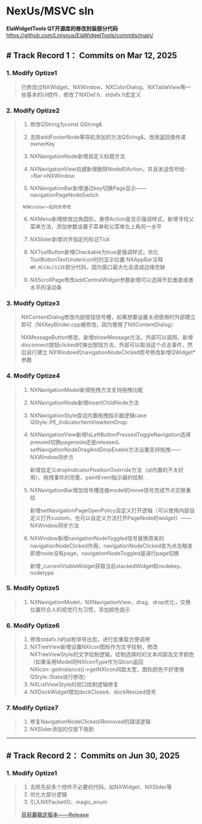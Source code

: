# NexUs/MSVC sln
**ElaWidgetTools QT开源库的修改封装部分代码**
<u>https://github.com/Liniyous/ElaWidgetTools/commits/main/</u>



## # **Track Record 1**：	Commits on Mar 12, 2025

### 1. Modify Optize1

> 已修改过NXWidget、NXWindow、NXColorDialog、NXTableView等一些基本的UI控件，修改了NXDef.h、stdafx.h宏定义

### 2. Modify Optize2

> 1. 修改QString为const QString&
>
> 2. 去除addFooterNode等导航添加的方法QString&，改用返回值传递ownerKey
> 3. NXNavigationNode新增自定义标题方法
> 4. NXNavigationView右键新增删除Node的Action，并且发送信号给->Bar->NXWindow
>
> 5. NXNavigationBar新增通过key切换Page显示——navigationPageNodeSwitch
>
> ​			`NXWindow一起同步修改`
>
> 6. NXMenu新增修改边角圆形，悬停Action是显示强调样式，新增寻找父菜单方法，添加参数设置子菜单和父菜单左上角同一水平
>
> 7. NXSlider新增对齐指定的标记Tick
>
> 8. NXToolButton新增Checkable为true是强调样式，优化ToolButtonTextUnderIcon时的显示位置
>    NXAppBar注释`WM_NCCALCSIZE`部分代码，因为窗口最大化会造成边缘空缺
>
> 9. NXScrollPage修改addCentralWidget参数新增可以选择开启垂直或者水平的滚动条

### 3. Modify Optize3

> NXContentDialog修改内部按钮信号槽，如果想要设置关闭使用时外部建立即可（NXKeyBinder.cpp被修改，因为使用了NXContentDialog）
>
> NXMessageButton修改，新增showMessage方法，外部可以调用，新增disconnect按钮clicked时弹出按钮方法，外部可以取消这个点击事件，然后自行建立
> NXWindow的navigationNodeClicked信号修改新增QWidget*参数

### 4.  Modify Optize4

> 1. NXNavigationModel新增拖拽方法支持拖拽功能
>
> 2. NXNavigationNode新增insertChildNode方法
>
> 3. NXNavigationStyle尝试内置拖拽指示器逻辑case  QStyle::PE_IndicatorItemViewItemDrop:
>
> 4. NXNavigationView新增IsLeftButtonPressedToggleNavigation选择pressed切换pagenode还是released、setNavigationNodeDragAndDropEnable方法设置支持拖拽——NXWindow同步方
>
>    新增自定义dropIndicatorPositionOverride方法（qt内置的不太好用）、拖拽事件的完善、paintEvent指示器的绘制
>
> 5. NXNavigationBar增加信号槽连接model的move信号完成节点交换重绘
>
>    新增setNavigationPageOpenPolicy自定义打开逻辑（可以使用内部自定义打开custom，也可以自定义方法打开PageNode的widget）——NXWindow同步方法
>
> 6. NXWindow新增navigationNodeToggled信号替换原来的navigationNodeClicked作用，navigationNodeClicked变为点击触发即使node没有page，navigationNodeToggled是进行page切换
>
>    新增_currentVisibleWidget获取当前stackedWidget和nodekey、nodetype

### 5. Modify Optize5

> 1. NXNavigationModel、NXNavigationView，drag、drop优化，交换位置符合人的视觉行为习惯，添加颜色提示

### 6. Modify Optize6

> 1. 修改stdafx.h的qt枚举导出宏，进行宏重载方便调用
> 2. NXTreeView新增设置NXIcon图标作为文字绘制，修改NXTreeViewStyle的文字绘制逻辑，绘制选择时的文本间距及文字颜色（如果采用Model将NXIconType作为QIcon返回NXIcon::getInstance()->getNXIcon间距太宽，图标颜色不好使用QStyle::State进行修改）
> 3. NXListViewStyle的视口绘制逻辑修复
> 4. NXDockWidget增加dockClosed、dockResized信号

### 7. Modify Optize7

> 1. 修复NavigationNodeClicked/Removed的错误逻辑
> 1. NXSlider添加的仅按下拖到

------



## # **Track Record 2**：	Commits on Jun 30, 2025

### 1. Modify Optize1

> 1. 去除先前多个控件不必要的代码，如NXWidget、NXSlider等
> 2. 优化大部分逻辑
> 3. 引入NXPacketIO、magic_enum
>
> 
>
> <u>**目前最稳定版本——Release**</u>

